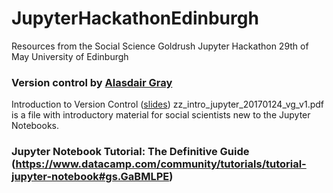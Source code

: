 # JupyterHackathonEdinburgh

Resources from the Social Science Goldrush Jupyter Hackathon 29th of May University of Edinburgh

### Version control by [Alasdair Gray](http://www.macs.hw.ac.uk/~ajg33)
Introduction to Version Control ([slides](https://www.dropbox.com/s/rtkvater1nngd0q/vcForSocialScientists.pptx?dl=0))
zz_intro_jupyter_20170124_vg_v1.pdf is a file with introductory material for social scientists new to the Jupyter Notebooks.

### Jupyter Notebook Tutorial: The Definitive Guide (https://www.datacamp.com/community/tutorials/tutorial-jupyter-notebook#gs.GaBMLPE) 

